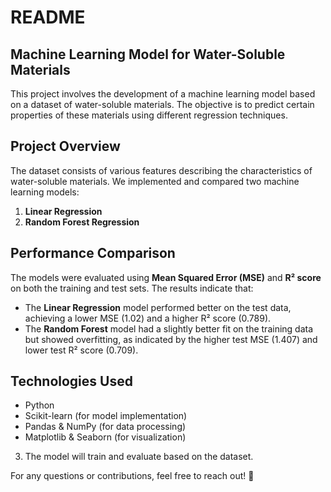 # README  

## Machine Learning Model for Water-Soluble Materials  

This project involves the development of a machine learning model based on a dataset of water-soluble materials. The objective is to predict certain properties of these materials using different regression techniques.  

## **Project Overview**  
The dataset consists of various features describing the characteristics of water-soluble materials. We implemented and compared two machine learning models:  

1. **Linear Regression**  
2. **Random Forest Regression**  

## **Performance Comparison**  
The models were evaluated using **Mean Squared Error (MSE)** and **R² score** on both the training and test sets. The results indicate that:  

- The **Linear Regression** model performed better on the test data, achieving a lower MSE (1.02) and a higher R² score (0.789).  
- The **Random Forest** model had a slightly better fit on the training data but showed overfitting, as indicated by the higher test MSE (1.407) and lower test R² score (0.709).  

## **Technologies Used**  
- Python  
- Scikit-learn (for model implementation)  
- Pandas & NumPy (for data processing)  
- Matplotlib & Seaborn (for visualization)  

3. The model will train and evaluate based on the dataset.  

For any questions or contributions, feel free to reach out! 🚀

